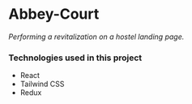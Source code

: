 # Abbey-Court
*Performing a revitalization on a hostel landing page.*
### Technologies used in this project
- React
- Tailwind CSS
- Redux
